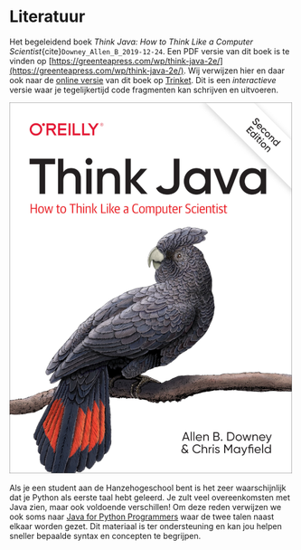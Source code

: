 # Literatuur

Het begeleidend boek *Think Java: How to Think Like a Computer Scientist*{cite}`Downey_Allen_B_2019-12-24`. Een PDF versie van dit boek is te vinden op [https://greenteapress.com/wp/think-java-2e/](https://greenteapress.com/wp/think-java-2e/).  Wij verwijzen hier en daar ook naar de [online versie](https://books.trinket.io/thinkjava2/) van dit boek op [Trinket](https://trinket.io/). Dit is een *interactieve* versie waar je tegelijkertijd code fragmenten kan schrijven en uitvoeren.

![Think Java: How to Think Like a Computer Scientist](images/think_java_2nd.png)

Als je een student aan de Hanzehogeschool bent is het zeer waarschijnlijk dat je Python als eerste taal hebt geleerd. Je zult veel overeenkomsten met Java zien, maar ook voldoende verschillen! Om deze reden verwijzen we ook soms naar [Java for Python Programmers](https://runestone.academy/runestone/books/published/java4python/index.html) waar de twee talen naast elkaar worden gezet. Dit materiaal is ter ondersteuning en kan jou helpen sneller bepaalde syntax en concepten te begrijpen.

<!--
![Head First Design Patterns: Building Extensible and Maintainable Object-Oriented Software 2nd Edition](images/design_patterns_2nd.png)
-->

```{bibliography}
```